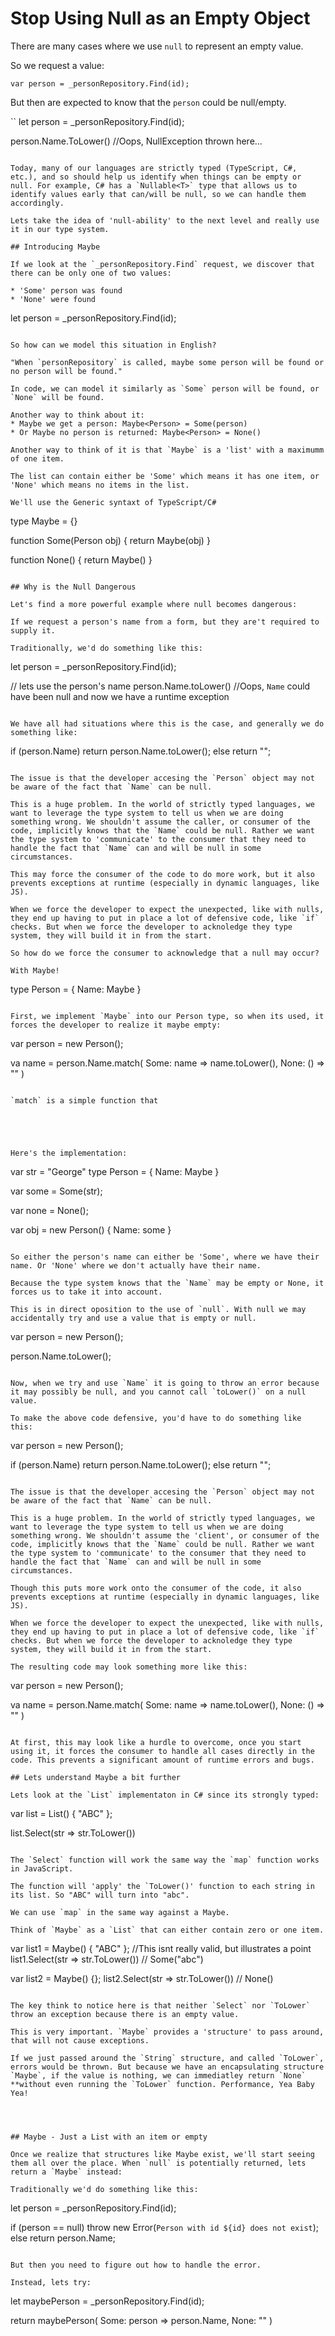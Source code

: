 # Stop Using Null as an Empty Object

There are many cases where we use `null` to represent an empty value. 

So we request a value:

```
var person = _personRepository.Find(id);
```

But then are expected to know that the `person` could be null/empty.

``
let person = _personRepository.Find(id);

person.Name.ToLower() //Oops, NullException thrown here...
```

Today, many of our languages are strictly typed (TypeScript, C#, etc.), and so should help us identify when things can be empty or null. For example, C# has a `Nullable<T>` type that allows us to identify values early that can/will be null, so we can handle them accordingly.

Lets take the idea of 'null-ability' to the next level and really use it in our type system.

## Introducing Maybe

If we look at the `_personRepository.Find` request, we discover that there can be only one of two values:

* 'Some' person was found
* 'None' were found

```
let person = _personRepository.Find(id);
```

So how can we model this situation in English?

"When `personRepository` is called, maybe some person will be found or no person will be found."

In code, we can model it similarly as `Some` person will be found, or `None` will be found.

Another way to think about it: 
* Maybe we get a person: Maybe<Person> = Some(person)
* Or Maybe no person is returned: Maybe<Person> = None()

Another way to think of it is that `Maybe` is a 'list' with a maximumm of one item. 

The list can contain either be 'Some' which means it has one item, or 'None' which means no items in the list.

We'll use the Generic syntaxt of TypeScript/C#

```
type Maybe<Person> = {}

function Some<Person>(Person obj) {
	return Maybe<Person>(obj)
}

function None<Person>() {
	return Maybe<Person>()
}
```

## Why is the Null Dangerous

Let's find a more powerful example where null becomes dangerous: 

If we request a person's name from a form, but they are't required to supply it.

Traditionally, we'd do something like this:

```
let person = _personRepository.Find(id);

// lets use the person's name
person.Name.toLower()
//Oops, `Name` could have been null and now we have a runtime exception
```

We have all had situations where this is the case, and generally we do something like:

```
if (person.Name)
	return person.Name.toLower();
else
	return "";
```

The issue is that the developer accesing the `Person` object may not be aware of the fact that `Name` can be null.

This is a huge problem. In the world of strictly typed languages, we want to leverage the type system to tell us when we are doing something wrong. We shouldn't assume the caller, or consumer of the code, implicitly knows that the `Name` could be null. Rather we want the type system to 'communicate' to the consumer that they need to handle the fact that `Name` can and will be null in some circumstances.

This may force the consumer of the code to do more work, but it also prevents exceptions at runtime (especially in dynamic languages, like JS).

When we force the developer to expect the unexpected, like with nulls, they end up having to put in place a lot of defensive code, like `if` checks. But when we force the developer to acknoledge they type system, they will build it in from the start. 

So how do we force the consumer to acknowledge that a null may occur?

With Maybe!

```
type Person = {
	Name: Maybe<string>
}
```

First, we implement `Maybe` into our Person type, so when its used, it forces the developer to realize it maybe empty:

```
var person = new Person();

va name = person.Name.match(
	Some: name => name.toLower(),
	None: () => ""
)
```

`match` is a simple function that 





Here's the implementation:

```
var str = "George"
type Person = {
	Name: Maybe<string>
}

var some = Some(str);

var none = None();

var obj = new Person() {
	Name: some
}
```

So either the person's name can either be 'Some', where we have their name. Or 'None' where we don't actually have their name.

Because the type system knows that the `Name` may be empty or None, it forces us to take it into account.

This is in direct oposition to the use of `null`. With null we may accidentally try and use a value that is empty or null.

```
var person = new Person();

person.Name.toLower();
```

Now, when we try and use `Name` it is going to throw an error because it may possibly be null, and you cannot call `toLower()` on a null value.

To make the above code defensive, you'd have to do something like this:

```
var person = new Person();

if (person.Name)
	return person.Name.toLower();
else
	return "";
```

The issue is that the developer accesing the `Person` object may not be aware of the fact that `Name` can be null.

This is a huge problem. In the world of strictly typed languages, we want to leverage the type system to tell us when we are doing something wrong. We shouldn't assume the 'client', or consumer of the code, implicitly knows that the `Name` could be null. Rather we want the type system to 'communicate' to the consumer that they need to handle the fact that `Name` can and will be null in some circumstances.

Though this puts more work onto the consumer of the code, it also prevents exceptions at runtime (especially in dynamic languages, like JS).

When we force the developer to expect the unexpected, like with nulls, they end up having to put in place a lot of defensive code, like `if` checks. But when we force the developer to acknoledge they type system, they will build it in from the start. 

The resulting code may look something more like this:

```
var person = new Person();

va name = person.Name.match(
	Some: name => name.toLower(),
	None: () => ""
)
```

At first, this may look like a hurdle to overcome, once you start using it, it forces the consumer to handle all cases directly in the code. This prevents a significant amount of runtime errors and bugs.

## Lets understand Maybe a bit further

Lets look at the `List` implementaton in C# since its strongly typed:

```
var list = List<string>() { "ABC" };

list.Select(str => str.ToLower())
```

The `Select` function will work the same way the `map` function works in JavaScript.

The function will 'apply' the `ToLower()' function to each string in its list. So "ABC" will turn into "abc".

We can use `map` in the same way against a Maybe.

Think of `Maybe` as a `List` that can either contain zero or one item.

```
var list1 = Maybe<string>() { "ABC" }; //This isnt really valid, but illustrates a point
list1.Select(str => str.ToLower()) // Some("abc")

var list2 = Maybe<string>() {};
list2.Select(str => str.ToLower()) // None()
```

The key think to notice here is that neither `Select` nor `ToLower` throw an exception because there is an empty value.

This is very important. `Maybe` provides a 'structure' to pass around, that will not cause exceptions.

If we just passed around the `String` structure, and called `ToLower`, errors would be thrown. But because we have an encapsulating structure `Maybe`, if the value is nothing, we can immediatley return `None` **without even running the `ToLower` function. Performance, Yea Baby Yea!




## Maybe - Just a List with an item or empty

Once we realize that structures like Maybe exist, we'll start seeing them all over the place. When `null` is potentially returned, lets return a `Maybe` instead:

Traditionally we'd do something like this:

```
let person = _personRepository.Find(id);

if (person == null)
	throw new Error(`Person with id ${id} does not exist`);
else
	return person.Name;
```

But then you need to figure out how to handle the error. 

Instead, lets try:

```
let maybePerson = _personRepository.Find(id);

return maybePerson(
	Some: person => person.Name,
	None: ""
)
```








